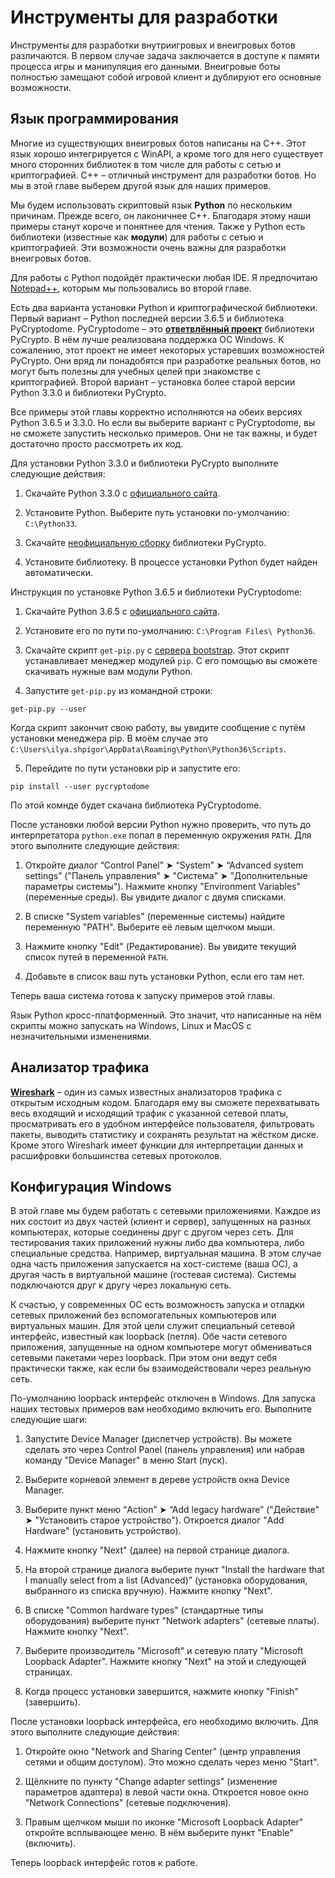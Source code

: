 # Инструменты для разработки

Инструменты для разработки внутриигровых и внеигровых ботов различаются. В первом случае задача заключается в доступе к памяти процесса игры и манипуляция его данными. Внеигровые боты полностью замещают собой игровой клиент и дублируют его основные возможности.

## Язык программирования

Многие из существующих внеигровых ботов написаны на C++. Этот язык хорошо интегрируется с WinAPI, а кроме того для него существует много сторонних библиотек в том числе для работы с сетью и криптографией. C++ – отличный инструмент для разработки ботов. Но мы в этой главе выберем другой язык для наших примеров.

Мы будем использовать скриптовый язык **Python** по нескольким причинам. Прежде всего, он лаконичнее C++. Благодаря этому наши примеры станут короче и понятнее для чтения. Также у Python есть библиотеки (известные как **модули**) для работы с сетью и криптографией. Эти возможности очень важны для разработки внеигровых ботов.

Для работы с Python подойдёт практически любая IDE. Я предпочитаю [Notepad++](http://notepad-plus-plus.org), которым мы пользовались во второй главе.

Есть два варианта установки Python и криптографической библиотеки. Первый вариант – Python последней версии 3.6.5 и библиотека PyCryptodome. PyCryptodome – это [**ответвлённый проект**](https://ru.wikipedia.org/wiki/%D0%A4%D0%BE%D1%80%D0%BA) библиотеки PyCrypto. В нём лучше реализована поддержка ОС Windows. К сожалению, этот проект не имеет некоторых устаревших возможностей PyCrypto. Они вряд ли понадобятся при разработке реальных ботов, но могут быть полезны для учебных целей при знакомстве с криптографией. Второй вариант – установка более старой версии Python 3.3.0 и библиотеки PyCrypto.

Все примеры этой главы корректно исполняются на обеих версиях Python 3.6.5 и 3.3.0. Но если вы выберите вариант с PyCryptodome, вы не сможете запустить несколько примеров. Они не так важны, и будет достаточно просто рассмотреть их код.

Для установки Python 3.3.0 и библиотеки PyCrypto выполните следующие действия:

1. Скачайте Python 3.3.0 с [официального сайта](https://www.python.org/ftp/python/3.3.0/python-3.3.0.msi).

2. Установите Python. Выберите путь установки по-умолчанию: `C:\Python33`.

3. Скачайте [неофициальную сборку](http://www.voidspace.org.uk/python/pycrypto-2.6.1/pycrypto-2.6.1.win32-py3.3.msi) библиотеки PyCrypto.

4. Установите библиотеку. В процессе установки Python будет найден автоматически.

Инструкция по установке Python 3.6.5 и библиотеки PyCryptodome:

1. Скачайте Python 3.6.5 с [официального сайта](https://www.python.org/downloads/release/python-365).

2. Установите его по пути по-умолчанию: `C:\Program Files\
Python36`.

3. Скачайте скрипт `get-pip.py` с [сервера bootstrap](http://bootstrap.pypa.io/get-pip.py). Этот скрипт устанавливает менеджер модулей `pip`. С его помощью вы сможете скачивать нужные вам модули Python.

4. Запустите `get-pip.py` из командной строки:
```
get-pip.py --user
```
Когда скрипт закончит свою работу, вы увидите сообщение с путём установки менеджера pip. В моём случае это `C:\Users\ilya.shpigor\AppData\Roaming\Python\Python36\Scripts`.

5. Перейдите по пути установки pip и запустите его:
```
pip install --user pycryptodome
```
По этой комнде будет скачана библиотека PyCryptodome.

После установки любой версии Python нужно проверить, что путь до интерпретатора `python.exe` попал в переменную окружения `PATH`. Для этого выполните следующие действия:

1. Откройте диалог “Control Panel” ➤ “System” ➤ “Advanced system settings” ("Панель управления" ➤ "Система" ➤ "Дополнительные параметры системы"). Нажмите кнопку "Environment Variables" (переменные среды). Вы увидите диалог с двумя списками.

2. В списке "System variables" (переменные системы) найдите переменную "PATH". Выберите её левым щелчком мыши.

3. Нажмите кнопку "Edit" (Редактирование). Вы увидите текущий список путей в переменной `PATH`.

4. Добавьте в список ваш путь установки Python, если его там нет.

Теперь ваша система готова к запуску примеров этой главы.

Язык Python кросс-платформенный. Это значит, что написанные на нём скрипты можно запускать на Windows, Linux и MacOS с незначительными изменениями.

## Анализатор трафика

[**Wireshark**](http://www.wireshark.org) – один из самых известных анализаторов трафика с открытым исходным кодом. Благодаря ему вы сможете перехватывать весь входящий и исходящий трафик с указанной сетевой платы, просматривать его в удобном интерфейсе пользователя, фильтровать пакеты, выводить статистику и сохранять результат на жёстком диске. Кроме этого Wireshark имеет функции для интерпретации данных и расшифровки большинства сетевых протоколов.

## Конфигурация Windows

В этой главе мы будем работать с сетевыми приложениями. Каждое из них состоит из двух частей (клиент и сервер), запущенных на разных компьютерах, которые соединены друг с другом через сеть. Для тестирования таких приложений нужны либо два компьютера, либо специальные средства. Например, виртуальная машина. В этом случае одна часть приложения запускается на хост-системе (ваша ОС), а другая часть в виртуальной машине (гостевая система). Системы подключаются друг к другу через локальную сеть.

К счастью, у современных ОС есть возможность запуска и отладки сетевых приложений без вспомогательных компьютеров или виртуальных машин. Для этой цели служит специальный сетевой интерфейс, известный как loopback (петля). Обе части сетевого приложения, запущенные на одном компьютере могут обмениваться сетевыми пакетами через loopback. При этом они ведут себя практически также, как если бы взаимодействовали через реальную сеть.

По-умолчанию loopback интерфейс отключен в Windows. Для запуска наших тестовых примеров вам необходимо включить его. Выполните следующие шаги:

1. Запустите Device Manager (диспетчер устройств). Вы можете сделать это через Control Panel (панель управления) или набрав команду "Device Manager" в меню Start (пуск).

2. Выберите корневой элемент в дереве устройств окна Device Manager.

3. Выберите пункт меню “Action” ➤ “Add legacy hardware” ("Действие" ➤ "Установить старое устройство"). Откроется диалог "Add Hardware" (установить устройство).

4. Нажмите кнопку "Next" (далее) на первой странице диалога.

5. На второй странице диалога выберите пункт "Install the hardware that I manually select from a list (Advanced)” (установка оборудования, выбранного из списка вручную). Нажмите кнопку "Next".

6. В списке "Common hardware types" (стандартные типы оборудования) выберите пункт "Network adapters" (сетевые платы). Нажмите кнопку "Next".

7. Выберите производитель "Microsoft" и сетевую плату "Microsoft Loopback Adapter". Нажмите кнопку "Next" на этой и следующей страницах.

8. Когда процесс установки завершится, нажмите кнопку "Finish" (завершить).

После установки loopback интерфейса, его необходимо включить. Для этого выполните следующие действия:

1. Откройте окно "Network and Sharing Center" (центр управления сетями и общим доступом). Это можно сделать через меню "Start".

2. Щёлкните по пункту "Change adapter settings" (изменение параметров адаптера) в левой части окна. Откроется новое окно "Network Connections" (сетевые подключения).

3. Правым щелчком мыши по иконке "Microsoft Loopback Adapter" откройте всплывающее меню. В нём выберите пункт "Enable" (включить).

Теперь loopback интерфейс готов к работе.
